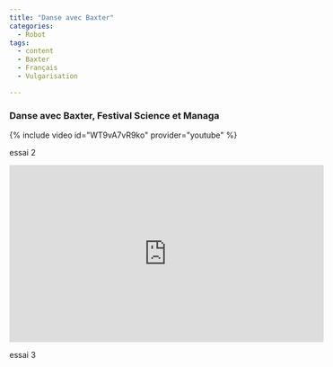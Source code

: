 ```yaml
---
title: "Danse avec Baxter"
categories:
  - Robot
tags:
  - content
  - Baxter
  - Français
  - Vulgarisation

---
```




### Danse avec Baxter, Festival Science et Managa

{% include video id="WT9vA7vR9ko" provider="youtube" %}

essai 2
<iframe width="560" height="315" src="http://www.youtube.com/embed/WT9vA7vR9ko" frameborder="0"> </iframe>

essai 3
